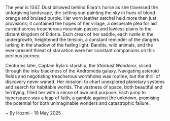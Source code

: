 
The year is 1347.  Dust billowed behind Elara's horse as she traversed the unforgiving landscape, the setting sun painting the sky in hues of blood orange and bruised purple.  Her worn leather satchel held more than just provisions; it contained the hopes of her village, a desperate plea for aid carried across treacherous mountain passes and lawless plains to the distant kingdom of Eldoria.  Each creak of her saddle, each rustle in the undergrowth, heightened the tension, a constant reminder of the dangers lurking in the shadow of the fading light. Bandits, wild animals, and the ever-present threat of starvation were her constant companions on this perilous journey.

Centuries later, Captain Ryla's starship, the *Stardust Wanderer*, sliced through the inky blackness of the Andromeda galaxy.  Navigating asteroid fields and negotiating treacherous wormholes was routine, but the thrill of discovery never waned.  Her mission: to chart unexplored planetary systems and search for habitable worlds.  The vastness of space, both beautiful and terrifying, filled her with a sense of awe and purpose.  Each jump to hyperspace was a leap of faith, a gamble against the unknown, promising the potential for both unimaginable wonders and catastrophic failure.

~ By Hozmi - 19 May 2025

